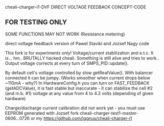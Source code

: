 cheali-charger-i1-DVF
DIRECT VOLTAGE FEEDBACK CONCEPT-CODE

FOR TESTING ONLY
----------------

SOME FUNCTIONS MAY NOT WORK (Resistance metering)


direct voltage feedback version of Pawel Staviki and Jozsef Nagy code

This fork is for experiments only! Voltage/current stabilization and e.t.c.
It is... hm.. BRUTALLY hacked cheali. Something is still alive and tries to work..
Output voltage corrects at every turn of SMPS_PID::update().  

By default cell's voltage controlled by slow getRealValue(). With balancer connected it can be jumpy. (Works smoother when current drops below ~110mA - why?)
In HardwareConfig.h you can turn on FAST_FEEDBACK (getADCValue), it is fast stable but inaccurate - it can stabilize the cell #2 (and m.b. #1) voltage at any value from 4 to 4.3 volts (depending of given hardware)

Charge/discharge current calibration did not work yet - you must use EEPROM generated with Jozsef fork cheali-charger-test1-master-0606...0726 or my https://github.com/Iggnus/cheali-charger-i1